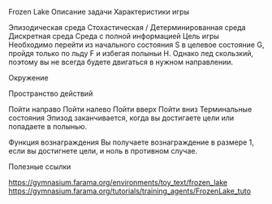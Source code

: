 Frozen Lake
Описание задачи
Характеристики игры

Эпизодическая среда
Стохастическая / Детерминированная среда
Дискретная среда
Среда с полной информацией
Цель игры
Необходимо перейти из начального состояния S в целевое состояние G,
пройдя только по льду F и избегая полыньи H.
Однако лед скользкий, поэтому вы не всегда будете двигаться в нужном направлении.

Окружение



Пространство действий

Пойти направо
Пойти налево
Пойти вверх
Пойти вниз
Терминальные состояния
Эпизод заканчивается, когда вы достигаете цели или попадаете в полынью.

Функция вознаграждения
Вы получаете вознаграждение в размере 1, если вы достигнете цели, и ноль в противном случае.

Полезные ссылки

https://gymnasium.farama.org/environments/toy_text/frozen_lake
https://gymnasium.farama.org/tutorials/training_agents/FrozenLake_tuto
